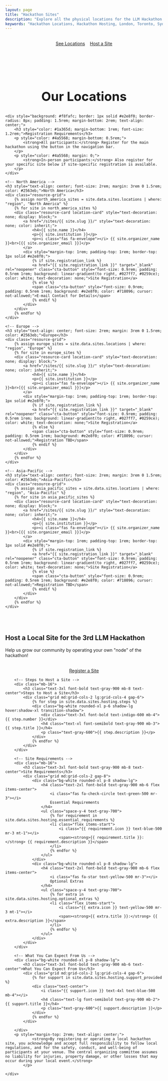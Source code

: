 ```yaml
---
layout: page
title: "Hackathon Sites"
description: "Explore all the physical locations for the LLM Hackathon and learn how to host your own site."
keywords: "Hackathon Locations, Hackathon Hosting, London, Toronto, Sydney, On-site Hackathon, Venue Information"
---
```


<div style="text-align: center; margin-top: 2rem; display: flex; justify-content: center; gap: 1rem;">
    <a href="#locations" class="cta-button">See Locations</a>
    <a href="#hosting" class="cta-button">Host a Site</a>
</div>

<section id="locations" class="content-section" style="padding-top: 5rem; scroll-margin-top: 100px;">
    <h2 style="text-align: center; font-size: 2.5rem; margin-bottom: 2rem;">Our <span>Locations</span></h2>
    
    <div style="background: #f8fafc; border: 1px solid #e2e8f0; border-radius: 8px; padding: 1.5rem; margin-bottom: 2rem; text-align: center;">
        <h3 style="color: #1a365d; margin-bottom: 1rem; font-size: 1.2rem;">Registration Requirements</h3>
        <p style="color: #4a5568; margin-bottom: 0.5rem;">
            <strong>All participants:</strong> Register for the main hackathon using the button in the navigation bar.
        </p>
        <p style="color: #4a5568; margin: 0;">
            <strong>In-person participants:</strong> Also register for your specific site below if site-specific registration is available.
        </p>
    </div>
    
    <!-- North America -->
    <h3 style="text-align: center; font-size: 2rem; margin: 3rem 0 1.5rem; color: #2563eb;">North America</h3>
    <div class="resource-grid">
        {% assign north_america_sites = site.data.sites.locations | where: "region", "North America" %}
        {% for site in north_america_sites %}
        <div class="resource-card location-card" style="text-decoration: none; display: block;">
            <a href="/sites/{{ site.slug }}/" style="text-decoration: none; color: inherit;">
                <h4>{{ site.name }}</h4>
                <p>{{ site.institution }}</p>
                <p><i class="fas fa-envelope"></i> {{ site.organizer_name }}<br>[{{ site.organizer_email }}]</p>
            </a>
            <div style="margin-top: 1rem; padding-top: 1rem; border-top: 1px solid #e2e8f0;">
                {% if site.registration_link %}
                <a href="{{ site.registration_link }}" target="_blank" rel="noopener" class="cta-button" style="font-size: 0.9rem; padding: 0.5rem 1rem; background: linear-gradient(to right, #027ff7, #0259ce); color: white; text-decoration: none;">Site Registration</a>
                {% else %}
                <span class="cta-button" style="font-size: 0.9rem; padding: 0.5rem 1rem; background: #e2e8f0; color: #718096; cursor: not-allowed;">E-mail Contact for Details</span>
                {% endif %}
            </div>
        </div>
        {% endfor %}
    </div>

    <!-- Europe -->
    <h3 style="text-align: center; font-size: 2rem; margin: 3rem 0 1.5rem; color: #2563eb;">Europe</h3>
    <div class="resource-grid">
        {% assign europe_sites = site.data.sites.locations | where: "region", "Europe" %}
        {% for site in europe_sites %}
        <div class="resource-card location-card" style="text-decoration: none; display: block;">
            <a href="/sites/{{ site.slug }}/" style="text-decoration: none; color: inherit;">
                <h4>{{ site.name }}</h4>
                <p>{{ site.institution }}</p>
                <p><i class="fas fa-envelope"></i> {{ site.organizer_name }}<br>[{{ site.organizer_email }}]</p>
            </a>
            <div style="margin-top: 1rem; padding-top: 1rem; border-top: 1px solid #e2e8f0;">
                {% if site.registration_link %}
                <a href="{{ site.registration_link }}" target="_blank" rel="noopener" class="cta-button" style="font-size: 0.9rem; padding: 0.5rem 1rem; background: linear-gradient(to right, #027ff7, #0259ce); color: white; text-decoration: none;">Site Registration</a>
                {% else %}
                <span class="cta-button" style="font-size: 0.9rem; padding: 0.5rem 1rem; background: #e2e8f0; color: #718096; cursor: not-allowed;">Registration TBD</span>
                {% endif %}
            </div>
        </div>
        {% endfor %}
    </div>

    <!-- Asia-Pacific -->
    <h3 style="text-align: center; font-size: 2rem; margin: 3rem 0 1.5rem; color: #2563eb;">Asia-Pacific</h3>
    <div class="resource-grid">
        {% assign asia_pacific_sites = site.data.sites.locations | where: "region", "Asia-Pacific" %}
        {% for site in asia_pacific_sites %}
        <div class="resource-card location-card" style="text-decoration: none; display: block;">
            <a href="/sites/{{ site.slug }}/" style="text-decoration: none; color: inherit;">
                <h4>{{ site.name }}</h4>
                <p>{{ site.institution }}</p>
                <p><i class="fas fa-envelope"></i> {{ site.organizer_name }}<br>[{{ site.organizer_email }}]</p>
            </a>
            <div style="margin-top: 1rem; padding-top: 1rem; border-top: 1px solid #e2e8f0;">
                {% if site.registration_link %}
                <a href="{{ site.registration_link }}" target="_blank" rel="noopener" class="cta-button" style="font-size: 0.9rem; padding: 0.5rem 1rem; background: linear-gradient(to right, #027ff7, #0259ce); color: white; text-decoration: none;">Site Registration</a>
                {% else %}
                <span class="cta-button" style="font-size: 0.9rem; padding: 0.5rem 1rem; background: #e2e8f0; color: #718096; cursor: not-allowed;">Registration TBD</span>
                {% endif %}
            </div>
        </div>
        {% endfor %}
    </div>

</section>

<section id="hosting" class="bg-gradient-to-br from-blue-50 to-indigo-100 py-16"
    style="margin-top: 5rem; scroll-margin-top: 100px;">
    <div class="max-w-6xl mx-auto px-6">
        <div class="text-center mb-12">
            <h2 class="text-4xl font-bold text-gray-900 mb-4">Host a Local Site for the 3rd LLM Hackathon</h2>
            <p class="text-xl text-gray-700 max-w-3xl mx-auto">
                Help us grow our community by operating your own "node" of the hackathon!
            </p>
            <div style="text-align: center; margin-top: 2rem;">
                <a href="https://forms.gle/nF832hR774W4hC2F6" class="cta-button" target="_blank" rel="noopener">Register a Site</a>
            </div>
            <div class="mt-6 border-t-2 border-indigo-300 w-24 mx-auto"></div>
        </div>

        <!-- Steps to Host a Site -->
        <div class="mb-16">
            <h3 class="text-3xl font-bold text-gray-900 mb-8 text-center">Steps to Host a Site</h3>
            <div class="grid md:grid-cols-2 lg:grid-cols-4 gap-6">
                {% for step in site.data.sites.hosting.steps %}
                <div class="bg-white rounded-xl p-6 shadow-lg hover:shadow-xl transition-shadow">
                    <div class="text-3xl font-bold text-indigo-600 mb-4">{{ step.number }}</div>
                    <h4 class="text-xl font-semibold text-gray-900 mb-3">{{ step.title }}</h4>
                    <p class="text-gray-600">{{ step.description }}</p>
                </div>
                {% endfor %}
            </div>
        </div>

        <!-- Site Requirements -->
        <div class="mb-16">
            <h3 class="text-3xl font-bold text-gray-900 mb-8 text-center">Site Requirements</h3>
            <div class="grid md:grid-cols-2 gap-8">
                <div class="bg-white rounded-xl p-8 shadow-lg">
                    <h4 class="text-2xl font-bold text-gray-900 mb-6 flex items-center">
                        <i class="fas fa-check-circle text-green-500 mr-3"></i>
                        Essential Requirements
                    </h4>
                    <ul class="space-y-4 text-gray-700">
                        {% for requirement in site.data.sites.hosting.essential_requirements %}
                        <li class="flex items-start">
                            <i class="{{ requirement.icon }} text-blue-500 mr-3 mt-1"></i>
                            <span><strong>{{ requirement.title }}:</strong> {{ requirement.description }}</span>
                        </li>
                        {% endfor %}
                    </ul>
                </div>
                <div class="bg-white rounded-xl p-8 shadow-lg">
                    <h4 class="text-2xl font-bold text-gray-900 mb-6 flex items-center">
                        <i class="fas fa-star text-yellow-500 mr-3"></i>
                        Optional Extras
                    </h4>
                    <ul class="space-y-4 text-gray-700">
                        {% for extra in site.data.sites.hosting.optional_extras %}
                        <li class="flex items-start">
                            <i class="{{ extra.icon }} text-yellow-500 mr-3 mt-1"></i>
                            <span><strong>{{ extra.title }}:</strong> {{ extra.description }}</span>
                        </li>
                        {% endfor %}
                    </ul>
                </div>
            </div>
        </div>

        <!-- What You Can Expect From Us -->
        <div class="bg-white rounded-xl p-8 shadow-lg">
            <h3 class="text-3xl font-bold text-gray-900 mb-6 text-center">What You Can Expect From Us</h3>
            <div class="grid md:grid-cols-2 lg:grid-cols-4 gap-6">
                {% for support in site.data.sites.hosting.support_provided %}
                <div class="text-center">
                    <i class="{{ support.icon }} text-4xl text-blue-500 mb-4"></i>
                    <h4 class="text-lg font-semibold text-gray-900 mb-2">{{ support.title }}</h4>
                    <p class="text-gray-600">{{ support.description }}</p>
                </div>
                {% endfor %}
            </div>
           
        </div>
        <p style="margin-top: 2rem; text-align: center;">
                <strong>By registering or operating a local hackathon site, you acknowledge and accept full responsibility to follow local regulations, and for the safety, conduct, and well-being of participants at your venue. The central organizing committee assumes no liability for injuries, property damage, or other losses that may occur during your local event.</strong>
            </p>

    </div>

</section>
